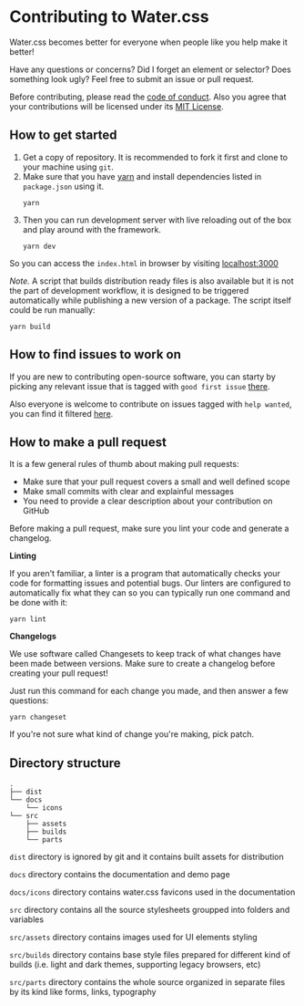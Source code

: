 # Contributing to Water.css

Water.css becomes better for everyone when people like you help make it better!

Have any questions or concerns? Did I forget an element or selector? Does something look ugly? Feel free to submit an issue or pull request.

Before contributing, please read the [code of conduct](CODE_OF_CONDUCT.md). Also you agree that your contributions will be licensed under its [MIT License](../LICENSE.md).

## How to get started

1. Get a copy of repository. It is recommended to fork it first and clone to your machine using `git`.
2. Make sure that you have [yarn](https://yarnpkg.com) and install dependencies listed in `package.json` using it.
    ```
    yarn
    ```
3. Then you can run development server with live reloading out of the box and play around with the framework.
    ```
    yarn dev
    ```

So you can access the `index.html` in browser by visiting [localhost:3000](http://localhost:3000/)

*Note.* A script that builds distribution ready files is also available but it is not the part of development workflow, it is designed to be triggered automatically while publishing a new version of a package. The script itself could be run manually:

```
yarn build
```

## How to find issues to work on

If you are new to contributing open-source software, you can starty by picking any relevant issue that is tagged with `good first issue` [there](
https://github.com/kognise/water.css/contribute).

Also everyone is welcome to contribute on issues tagged with `help wanted`, you can find it filtered [here](https://github.com/kognise/water.css/issues?q=is%3Aopen+is%3Aissue+label%3A%22help+wanted%22).


## How to make a pull request

It is a few general rules of thumb about making pull requests:

- Make sure that your pull request covers a small and well defined scope
- Make small commits with clear and explainful messages
- You need to provide a clear description about your contribution on GitHub

Before making a pull request, make sure you lint your code and generate a changelog.

**Linting**

If you aren't familiar, a linter is a program that automatically checks your code for formatting issues and potential bugs. Our linters are configured to automatically fix what they can so you can typically run one command and be done with it:

```
yarn lint
```

**Changelogs**

We use software called Changesets to keep track of what changes have been made between versions. Make sure to create a changelog before creating your pull request!

Just run this command for each change you made, and then answer a few questions:

```
yarn changeset
```

If you're not sure what kind of change you're making, pick patch.

## Directory structure

```
.
├── dist
└── docs
    └── icons
└── src
    ├── assets
    ├── builds
    └── parts
```

`dist` directory is ignored by git and it contains built assets for distribution

`docs` directory contains the documentation and demo page

`docs/icons` directory contains water.css favicons used in the documentation

`src` directory contains all the source stylesheets groupped into folders and variables

`src/assets` directory contains images used for UI elements styling

`src/builds` directory contains base style files prepared for different kind of builds (i.e. light and dark themes, supporting legacy browsers, etc)

`src/parts` directory contains the whole source organized in separate files by its kind like forms, links, typography